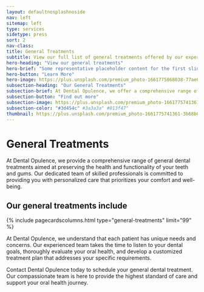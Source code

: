 ```yaml
---
layout: defaultnosplashnoside
nav: left
sitemap: left
type: services
sidetype: press
sort: 2
nav-class: 
title: General Treatments
subtitle: View our full list of general treatments offered by our experienced and qualified staff
hero-heading: "View our general treatments"
hero-brief: "Some representative placeholder content for the first slide"
hero-button: "Learn More"
hero-image: https://plus.unsplash.com/premium_photo-1661775868038-77ae66913504?ixlib=rb-4.0.3&ixid=MnwxMjA3fDB8MHxwaG90by1wYWdlfHx8fGVufDB8fHx8&auto=format&fit=crop&w=1770&q=80
subsection-heading: "Our General Treatments"
subsection-brief: At Dental Opulence, we offer a comprehensive range of general dental treatments to ensure the health and longevity of your teeth and gums. Our experienced team is dedicated to preventive care, early diagnosis, and conservative treatment approaches.
subsection-button: "Find out more"
subsection-image: https://plus.unsplash.com/premium_photo-1661775741361-3b68b05900ee?ixlib=rb-4.0.3&ixid=MnwxMjA3fDB8MHxwaG90by1wYWdlfHx8fGVufDB8fHx8&auto=format&fit=crop&w=1770&q=80
subsection-color: "#3d454c" #3a3a3a" #013f47"
thumbnail: https://plus.unsplash.com/premium_photo-1661775741361-3b68b05900ee?ixlib=rb-4.0.3&ixid=MnwxMjA3fDB8MHxwaG90by1wYWdlfHx8fGVufDB8fHx8&auto=format&fit=crop&w=1770&q=80
---
```


# General Treatments

At Dental Opulence, we provide a comprehensive range of general dental treatments aimed at preserving the health and functionality of your teeth and gums. Our dedicated team of skilled professionals is committed to providing you with personalized care that prioritizes your comfort and well-being.

## Our general treatments include

{% include pagecardscolumns.html type="general-treatments" limit="99" %}

At Dental Opulence, we understand that each patient has unique needs and concerns. Our experienced team takes the time to listen to your dental goals, thoroughly evaluate your oral health, and develop a customized treatment plan that addresses your specific requirements.

Contact Dental Opulence today to schedule your general dental treatment. Our compassionate team is here to provide the highest standard of care and support your oral health journey.
